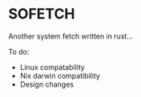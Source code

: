 # SOFETCH

Another system fetch written in rust...

To do:
- Linux compatability
- Nix darwin compatibility
- Design changes
